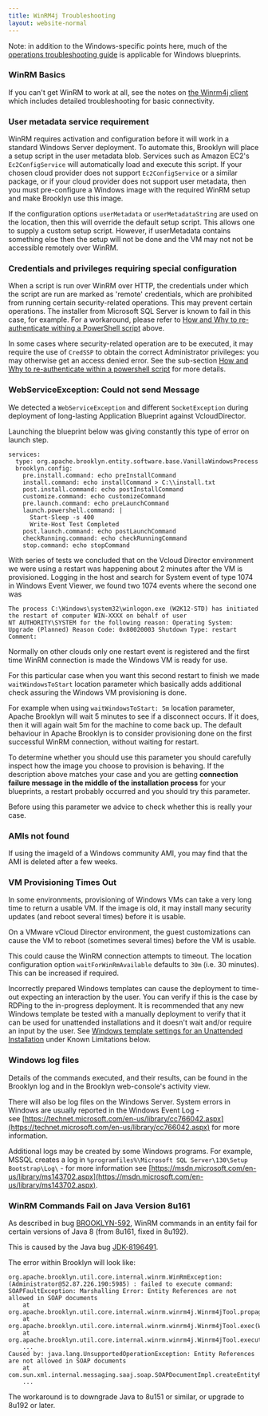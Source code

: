 ```yaml
---
title: WinRM4j Troubleshooting
layout: website-normal
---
```


Note: in addition to the Windows-specific points here,
much of the [operations troubleshooting guide](/guide/ops/troubleshooting) is applicable for Windows blueprints. 


### WinRM Basics

If you can't get WinRM to work at all, see the notes on [the Winrm4j client](client.md) which includes detailed troubleshooting
for basic connectivity.


### User metadata service requirement

WinRM requires activation and configuration before it will work in a standard Windows Server deployment. To automate
this, Brooklyn will place a setup script in the user metadata blob. Services such as Amazon EC2's `Ec2ConfigService`
will automatically load and execute this script. If your chosen cloud provider does not support `Ec2ConfigService` or
a similar package, or if your cloud provider does not support user metadata, then you must pre-configure a Windows image
with the required WinRM setup and make Brooklyn use this image.

If the configuration options `userMetadata` or `userMetadataString` are used on the location, then this will override
the default setup script. This allows one to supply a custom setup script. However, if userMetadata contains something
else then the setup will not be done and the VM may not not be accessible remotely over WinRM.


### Credentials and privileges requiring special configuration

When a script is run over WinRM over HTTP, the credentials under which the script are run are marked as
'remote' credentials, which are prohibited from running certain security-related operations. This may prevent certain
operations. The installer from Microsoft SQL Server is known to fail in this case, for example. For a workaround, please
refer to [How and Why to re-authenticate withing a PowerShell script](tips.md#how-and-why-to-re-authenticate-within-a-powershell-script) 
above.

In some cases where security-related operation are to be executed, it may require the use of `CredSSP` to obtain
the correct Administrator privileges: you may otherwise get an access denied error. See the sub-section
[How and Why to re-authenticate within a powershell script](tips.md#how-and-why-to-re-authenticate-within-a-powershell-script) for more details.


### WebServiceException: Could not send Message

We detected a `WebServiceException` and different `SocketException`
during deployment of long-lasting Application Blueprint against VcloudDirector.

Launching the blueprint below was giving constantly this type of error on launch step.

    services:
      type: org.apache.brooklyn.entity.software.base.VanillaWindowsProcess
      brooklyn.config:
        pre.install.command: echo preInstallCommand
        install.command: echo installCommand > C:\\install.txt
        post.install.command: echo postInstallCommand
        customize.command: echo customizeCommand
        pre.launch.command: echo preLaunchCommand
        launch.powershell.command: |
          Start-Sleep -s 400
          Write-Host Test Completed
        post.launch.command: echo postLaunchCommand
        checkRunning.command: echo checkRunningCommand
        stop.command: echo stopCommand
        
With series of tests we concluded that on the Vcloud Director environment we were using
a restart was happening about 2 minutes after the VM is provisioned.
Logging in the host and search for System event of type 1074 in Windows Event Viewer, we found two 1074 events where the second one was

    The process C:\Windows\system32\winlogon.exe (W2K12-STD) has initiated the restart of computer WIN-XXXX on behalf of user
    NT AUTHORITY\SYSTEM for the following reason: Operating System: Upgrade (Planned) Reason Code: 0x80020003 Shutdown Type: restart Comment:

Normally on other clouds only one restart event is registered and the first time WinRM connection is made the Windows VM is ready for use. 

For this particular case when you want this second restart to finish we made `waitWindowsToStart` location parameter
which basically adds additional check assuring the Windows VM provisioning is done.


For example when using `waitWindowsToStart: 5m` location parameter, Apache Brooklyn will wait 5 minutes to see if a disconnect occurs.
If it does, then it will again wait 5m for the machine to come back up.
The default behaviour in Apache Brooklyn is to consider provisioning done on the first successful WinRM connection, without waiting for restart. 


To determine whether you should use this parameter you should carefully inspect how the image you choose to provision is behaving.
If the description above matches your case and you are getting **connection failure message in the middle of the installation process** for your blueprints,
a restart probably occurred and you should try this parameter.

Before using this parameter we advice to check whether this is really your case.


### AMIs not found

If using the imageId of a Windows community AMI, you may find that the AMI is deleted after a few weeks.


### VM Provisioning Times Out

In some environments, provisioning of Windows VMs can take a very long time to return a usable VM.
If the image is old, it may install many security updates (and reboot several times) before it is
usable.

On a VMware vCloud Director environment, the guest customizations can cause the VM to reboot (sometimes
several times) before the VM is usable.

This could cause the WinRM connection attempts to timeout. The location configuration option 
`waitForWinRmAvailable` defaults to `30m` (i.e. 30 minutes). This can be increased if required.

Incorrectly prepared Windows templates can cause the deployment to time-out expecting an interaction by the user.
You can verify if this is the case by RDPing to the in-progress deployment.
It is recommended that any new Windows template be tested with a manually deployment to verify that it can be
used for unattended installations and it doesn't wait and/or require an input by the user.
See [Windows template settings for an Unattended Installation](limitations.md#windows-template-settings-for-an-unattended-installation) under Known Limitations below. 


### Windows log files

Details of the commands executed, and their results, can be found in the Brooklyn log and in the Brooklyn 
web-console's activity view. 

There will also be log files on the Windows Server. System errors in Windows are usually reported in the Windows Event Log -  
see [https://technet.microsoft.com/en-us/library/cc766042.aspx](https://technet.microsoft.com/en-us/library/cc766042.aspx) 
for more information.

Additional logs may be created by some Windows programs. For example, MSSQL creates a log in 
`%programfiles%\Microsoft SQL Server\130\Setup Bootstrap\Log\` - for more information see 
[https://msdn.microsoft.com/en-us/library/ms143702.aspx](https://msdn.microsoft.com/en-us/library/ms143702.aspx).


### WinRM Commands Fail on Java Version 8u161

As described in bug [BROOKLYN-592](https://issues.apache.org/jira/browse/BROOKLYN-592),
WinRM commands in an entity fail for certain versions of Java 8 (from 8u161, fixed in 8u192).

This is caused by the Java bug [JDK-8196491](https://bugs.openjdk.java.net/browse/JDK-8196491).

The error within Brooklyn will look like:

```
org.apache.brooklyn.util.core.internal.winrm.WinRmException: (Administrator@52.87.226.190:5985) : failed to execute command: SOAPFaultException: Marshalling Error: Entity References are not allowed in SOAP documents
	at org.apache.brooklyn.util.core.internal.winrm.winrm4j.Winrm4jTool.propagate(Winrm4jTool.java:257)
	at org.apache.brooklyn.util.core.internal.winrm.winrm4j.Winrm4jTool.exec(Winrm4jTool.java:214)
	at org.apache.brooklyn.util.core.internal.winrm.winrm4j.Winrm4jTool.executeCommand(Winrm4jTool.java:117)
    ...
Caused by: java.lang.UnsupportedOperationException: Entity References are not allowed in SOAP documents
	at com.sun.xml.internal.messaging.saaj.soap.SOAPDocumentImpl.createEntityReference(SOAPDocumentImpl.java:148)
    ...
```

The workaround is to downgrade Java to 8u151 or similar, or upgrade to 8u192 or later.



